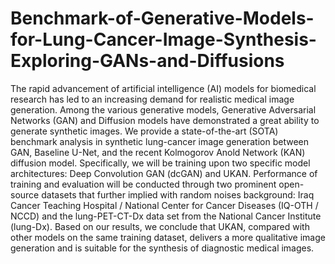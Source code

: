 # Benchmark-of-Generative-Models-for-Lung-Cancer-Image-Synthesis-Exploring-GANs-and-Diffusions

The rapid advancement of artificial intelligence (AI) models for biomedical research has led to an increasing demand for realistic medical image generation. Among the various generative models, Generative Adversarial Networks (GAN) and Diffusion models have demonstrated a great ability to generate synthetic images. We provide a state-of-the-art (SOTA) benchmark analysis in synthetic lung-cancer image generation between GAN, Baseline U-Net, and the recent Kolmogorov Anold Network (KAN) diffusion model. Specifically, we will be training upon two specific model architectures: Deep Convolution GAN (dcGAN) and UKAN. Performance of training and evaluation will be conducted through two prominent open-source datasets that further implied with random noises background: Iraq Cancer Teaching Hospital / National Center for Cancer Diseases (IQ-OTH / NCCD) and the lung-PET-CT-Dx data set from the National Cancer Institute (lung-Dx). Based on our results, we conclude that UKAN, compared with other models on the same training dataset, delivers a more qualitative image generation and is suitable for the synthesis of diagnostic medical images.
